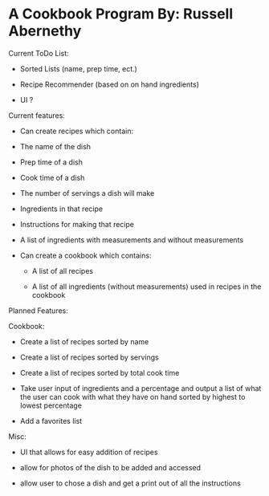 # A Cookbook Program By: Russell Abernethy

Current ToDo List:
- Sorted Lists (name, prep time, ect.)

- Recipe Recommender (based on on hand ingredients)

- UI ?

Current features:

  - Can create recipes which contain:

  - The name of the dish
  
  - Prep time of a dish
  
  - Cook time of a dish
  
  - The number of servings a dish will make
  
  - Ingredients in that recipe
  
  - Instructions for making that recipe
  
  - A list of ingredients with measurements and without measurements
  
- Can create a cookbook which contains:

  - A list of all recipes
  
  - A list of all ingredients (without measurements) used in recipes in the cookbook
  
Planned Features:
  
Cookbook:

  - Create a list of recipes sorted by name
  
  - Create a list of recipes sorted by servings
  
  - Create a list of recipes sorted by total cook time
  
  - Take user input of ingredients and a percentage and output a list of what the user can cook with what they have on hand sorted by highest to lowest percentage 
  
  - Add a favorites list
  
  
Misc:

  - UI that allows for easy addition of recipes
  
  - allow for photos of the dish to be added and accessed
  
  - allow user to chose a dish and get a print out of all the instructions

